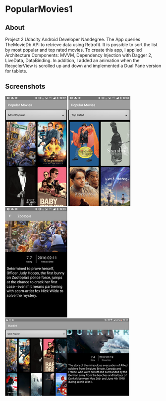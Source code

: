 # PopularMovies1

## About 
Project 2 Udacity Android Developer Nandegree. The App queries TheMovieDb API to retrieve data using Retrofit. It is possible to sort the list by most popular and top rated movies.
To create this app, I applied Architecture Components: MVVM, Dependency Injection with Dagger 2, LiveData, DataBinding.
In addition, I added an animation when the RecyclerView is scrolled up and down and implemented a Dual Pane version for tablets.

## Screenshots
<img src="./Screenshots/movies1popularport.png" alt="Drawing" width="200px"/> <img src="./Screenshots/movies1topratedport.png" alt="Drawing" width="200px"/> <img src="./Screenshots/detailsport.png" alt="Drawing" width="200px"/> <img src="./Screenshots/movies1tablet.png" alt="Drawing" width="400px"/>

